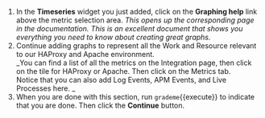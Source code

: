 1.  In the **Timeseries** widget you just added, click on the **Graphing help** link above the metric selection area.
    _This opens up the corresponding page in the documentation. This is an excellent document that shows you everything you need to know about creating great graphs._
1.  Continue adding graphs to represent all the Work and Resource relevant to our HAProxy and Apache environment. <br>
    _You can find a list of all the metrics on the Integration page, then click on the tile for HAProxy or Apache. Then click on the Metrics tab. <br>Notice that you can also add Log Events, APM Events, and Live Processes here. _
1.  When you are done with this section, run `grademe`{{execute}} to indicate that you are done. Then click the **Continue** button.
